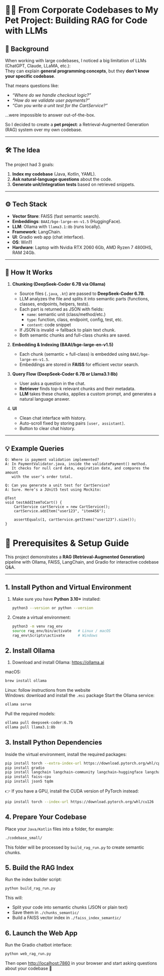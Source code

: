 # 🧑‍💻 From Corporate Codebases to My Pet Project: Building RAG for Code with LLMs  

## 🔎 Background  
When working with large codebases, I noticed a big limitation of LLMs (ChatGPT, Claude, LLaMA, etc.):  
They can explain **general programming concepts**, but they **don’t know your specific codebase**.  

That means questions like:  
- *“Where do we handle checkout logic?”*  
- *“How do we validate user payments?”*  
- *“Can you write a unit test for the CartService?”*  

…were impossible to answer out-of-the-box.  

So I decided to create a **pet project**: a Retrieval-Augmented Generation (RAG) system over my own codebase.

---

## 🛠️ The Idea  
The project had 3 goals:  
1. **Index my codebase** (Java, Kotlin, YAML).  
2. **Ask natural-language questions** about the code.  
3. **Generate unit/integration tests** based on retrieved snippets.  

---

## ⚙️ Tech Stack  
- **Vector Store**: FAISS (fast semantic search).  
- **Embeddings**: `BAAI/bge-large-en-v1.5` (HuggingFace).  
- **LLM**: Ollama with `llama3.1:8b` (runs locally).  
- **Framework**: LangChain.  
- **UI**: Gradio web app (chat interface).
- **OS**: Win11
- **Hardware**: Laptop with Nvidia RTX 2060 6Gb, AMD Ryzen 7 4800HS, RAM 24Gb.

---

## 🧩 How It Works  

1. **Chunking (DeepSeek-Coder 6.7B via Ollama)**  
   - Source files (`.java`, `.kt`) are passed to **DeepSeek-Coder 6.7B**.  
   - LLM analyzes the file and splits it into semantic parts (functions, classes, endpoints, helpers, tests).  
   - Each part is returned as JSON with fields:  
     - `name`: semantic unit (class/method/etc.)  
     - `type`: function, class, endpoint, config, test, etc.  
     - `content`: code snippet  
   - If JSON is invalid → fallback to plain text chunk.  
   - Both semantic chunks and full-class chunks are saved.  

2. **Embedding & Indexing (BAAI/bge-large-en-v1.5)**  
   - Each chunk (semantic + full-class) is embedded using `BAAI/bge-large-en-v1.5`.  
   - Embeddings are stored in **FAISS** for efficient vector search.  

3. **Query Flow (DeepSeek-Coder 6.7B or Llama3.1:8b)**  
   - User asks a question in the chat.  
   - **Retriever** finds top-k relevant chunks and their metadata.  
   - **LLM** takes these chunks, applies a custom prompt, and generates a natural language answer.  

4. **UI**  
   - Clean chat interface with history.  
   - Auto-scroll fixed by storing pairs `[user, assistant]`.  
   - Button to clear chat history.  

---

## 💡 Example Queries  

```text
Q: Where is payment validation implemented?  
A: In PaymentValidator.java, inside the validatePayment() method.  
   It checks for null card data, expiration date, and compares the amount 
   with the user’s order total.
```

```text
Q: Can you generate a unit test for CartService?  
A: Sure. Here’s a JUnit5 test using Mockito:

@Test
void testAddItemToCart() {
    CartService cartService = new CartService();
    cartService.addItem("user123", "item456");

    assertEquals(1, cartService.getItems("user123").size());
}
```
# 🔧 Prerequisites & Setup Guide

This project demonstrates a **RAG (Retrieval-Augmented Generation)** pipeline with Ollama, FAISS, LangChain, and Gradio for interactive codebase Q&A.

---

## 1. Install Python and Virtual Environment
1. Make sure you have **Python 3.10+** installed:
   ```bash
   python3 --version or python --version
   ```
2. Create a virtual environment:
   ```bash
   python3 -m venv rag_env
   source rag_env/bin/activate   # Linux / macOS
   rag_env\Scripts\activate      # Windows
   ```

## 2. Install Ollama
1. Download and install Ollama:
   <https://ollama.ai>

macOS:
   ```bash
   brew install ollama
   ```
Linux: follow instructions from the website <br>
Windows: download and install the `.msi` package
Start the Ollama service:
   ```bash
   ollama serve
   ```

Pull the required models:
   ```bash
   ollama pull deepseek-coder:6.7b
   ollama pull llama3.1:8b
   ```
## 3. Install Python Dependencies
Inside the virtual environment, install the required packages:
   ```bash
   pip install torch --extra-index-url https://download.pytorch.org/whl/cpu
   pip install gradio
   pip install langchain langchain-community langchain-huggingface langchain-ollama
   pip install faiss-cpu
   pip install json5 tqdm
   ```
👉 If you have a GPU, install the CUDA version of PyTorch instead:
   ```bash
   pip install torch --index-url https://download.pytorch.org/whl/cu126
   ```
## 4. Prepare Your Codebase
Place your `Java/Kotlin` files into a folder, for example:
   ```bash
   ./codebase_small/
   ```
This folder will be processed by `build_rag_run.py` to create semantic chunks.

## 5. Build the RAG Index
Run the index builder script:
   ```bash
   python build_rag_run.py
   ```
This will:
* Split your code into semantic chunks (JSON or plain text)
* Save them in `./chunks_semantic/`
* Build a FAISS vector index in `./faiss_index_semantic/`
## 6. Launch the Web App
Run the Gradio chatbot interface:
   ```bash
   python web_rag_run.py
   ```
Then open <http://localhost:7860>
 in your browser and start asking questions about your codebase 🎉
